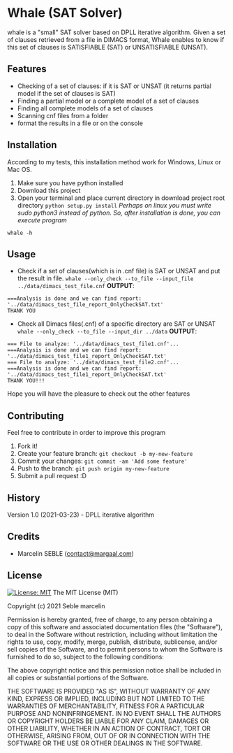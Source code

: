 # Whale (SAT Solver)
whale is a "small" SAT solver based on DPLL iterative algorithm. Given a set of clauses retrieved from a file in DIMACS format, Whale enables to know if this set of clauses is SATISFIABLE (SAT) or UNSATISFIABLE (UNSAT).

## Features

- Checking of a set of clauses: if it is SAT or UNSAT (it returns partial model if the set of clauses is SAT)
- Finding a partial model or a complete model of a set of clauses
- Finding all complete models of a set of clauses
- Scanning cnf files from a folder
- format the results in a file or on the console

## Installation
According to my tests, this installation method work for Windows, Linux or Mac OS. 
1. Make sure you have python installed
2. Download this project
3. Open your terminal and place current directory in download project root directory `python setup.py install`
*Perhaps on linux you must write *sudo python3* instead of *python*. So, after installation is done, you can execute program*
```
whale -h
```

## Usage
- Check if a set of clauses(which is in .cnf file) is SAT or UNSAT and put the result in file.
`whale --only_check --to_file --input_file ../data/dimacs_test_file.cnf`
**OUTPUT**:
```
===Analysis is done and we can find report: '../data/dimacs_test_file_report_OnlyCheckSAT.txt'
THANK YOU
```
- Check all Dimacs files(.cnf) of a specific directory are SAT or UNSAT 
`whale --only_check --to_file --input_dir ../data`
**OUTPUT**:
```
=== File to analyze: '../data/dimacs_test_file1.cnf'...
===Analysis is done and we can find report: '../data/dimacs_test_file1_report_OnlyCheckSAT.txt'
=== File to analyze: '../data/dimacs_test_file2.cnf'...
===Analysis is done and we can find report: '../data/dimacs_test_file1_report_OnlyCheckSAT.txt'
THANK YOU!!!
```
Hope you will have the pleasure to check out the other features

## Contributing
 
Feel free to contribute in order to improve this program
1. Fork it!
2. Create your feature branch: `git checkout -b my-new-feature`
3. Commit your changes: `git commit -am 'Add some feature'`
4. Push to the branch: `git push origin my-new-feature`
5. Submit a pull request :D
 
## History
 
Version 1.0 (2021-03-23) - DPLL iterative algorithm
 
## Credits
 
- Marcelin SEBLE (contact@margaal.com)
 
## License
 [![License: MIT](https://img.shields.io/badge/License-MIT-yellow.svg)](https://opensource.org/licenses/MIT)
The MIT License (MIT)

Copyright (c) 2021 Seble marcelin

Permission is hereby granted, free of charge, to any person obtaining a copy
of this software and associated documentation files (the "Software"), to deal
in the Software without restriction, including without limitation the rights
to use, copy, modify, merge, publish, distribute, sublicense, and/or sell
copies of the Software, and to permit persons to whom the Software is
furnished to do so, subject to the following conditions:

The above copyright notice and this permission notice shall be included in all
copies or substantial portions of the Software.

THE SOFTWARE IS PROVIDED "AS IS", WITHOUT WARRANTY OF ANY KIND, EXPRESS OR
IMPLIED, INCLUDING BUT NOT LIMITED TO THE WARRANTIES OF MERCHANTABILITY,
FITNESS FOR A PARTICULAR PURPOSE AND NONINFRINGEMENT. IN NO EVENT SHALL THE
AUTHORS OR COPYRIGHT HOLDERS BE LIABLE FOR ANY CLAIM, DAMAGES OR OTHER
LIABILITY, WHETHER IN AN ACTION OF CONTRACT, TORT OR OTHERWISE, ARISING FROM,
OUT OF OR IN CONNECTION WITH THE SOFTWARE OR THE USE OR OTHER DEALINGS IN THE
SOFTWARE.
